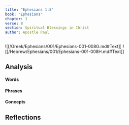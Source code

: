```yaml
---
title: "Ephesians 1:8"
book: "Ephesians"
chapter: 1
verse: 8
section: Spiritual Blessings in Christ
author: Apostle Paul
---
```

![[/Greek/Ephesians/001/Ephesians-001-008G.md#Text]]
![[/Hebrew/Ephesians/001/Ephesians-001-008H.md#Text]]

## Analysis

#### Words

#### Phrases

#### Concepts

## Reflections
